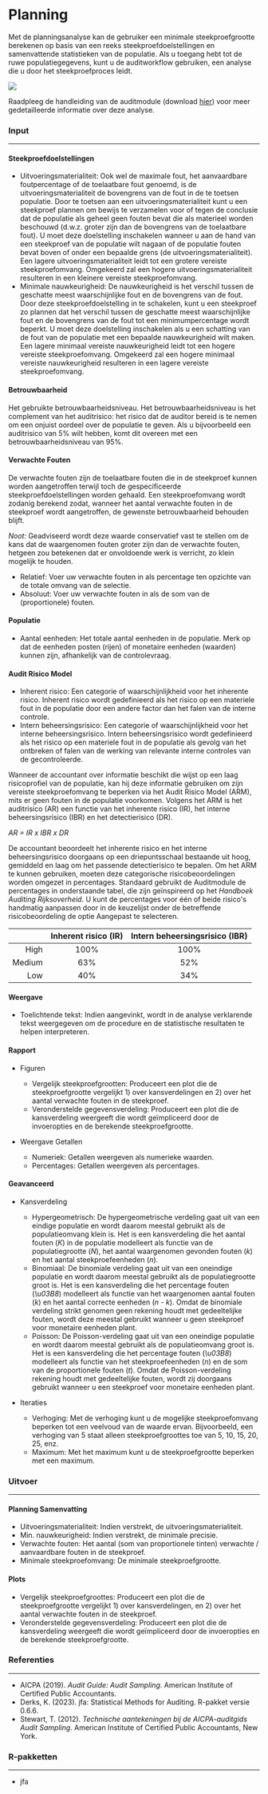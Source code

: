 Planning
===

Met de planningsanalyse kan de gebruiker een minimale steekproefgrootte berekenen op basis van een reeks steekproefdoelstellingen en samenvattende statistieken van de populatie. Als u toegang hebt tot de ruwe populatiegegevens, kunt u de auditworkflow gebruiken, een analyse die u door het steekproefproces leidt.

<img src="%HELP_FOLDER%/img/workflowPlanning.png" />

Raadpleeg de handleiding van de auditmodule (download [hier](https://github.com/jasp-stats/jaspAudit/raw/master/man/manual.pdf)) voor meer gedetailleerde informatie over deze analyse.

### Input
---

#### Steekproefdoelstellingen
- Uitvoeringsmaterialiteit: Ook wel de maximale fout, het aanvaardbare foutpercentage of de toelaatbare fout genoemd, is de uitvoeringsmaterialiteit de bovengrens van de fout in de te toetsen populatie. Door te toetsen aan een uitvoeringsmaterialiteit kunt u een steekproef plannen om bewijs te verzamelen voor of tegen de conclusie dat de populatie als geheel geen fouten bevat die als materieel worden beschouwd (d.w.z. groter zijn dan de bovengrens van de toelaatbare fout). U moet deze doelstelling inschakelen wanneer u aan de hand van een steekproef van de populatie wilt nagaan of de populatie fouten bevat boven of onder een bepaalde grens (de uitvoeringsmaterialiteit). Een lagere uitvoeringsmaterialiteit leidt tot een grotere vereiste steekproefomvang. Omgekeerd zal een hogere uitvoeringsmaterialiteit resulteren in een kleinere vereiste steekproefomvang.
- Minimale nauwkeurigheid: De nauwkeurigheid is het verschil tussen de geschatte meest waarschijnlijke fout en de bovengrens van de fout. Door deze steekproefdoelstelling in te schakelen, kunt u een steekproef zo plannen dat het verschil tussen de geschatte meest waarschijnlijke fout en de bovengrens van de fout tot een minimumpercentage wordt beperkt. U moet deze doelstelling inschakelen als u een schatting van de fout van de populatie met een bepaalde nauwkeurigheid wilt maken. Een lagere minimaal vereiste nauwkeurigheid leidt tot een hogere vereiste steekproefomvang. Omgekeerd zal een hogere minimaal vereiste nauwkeurigheid resulteren in een lagere vereiste steekproefomvang.

#### Betrouwbaarheid
Het gebruikte betrouwbaarheidsniveau. Het betrouwbaarheidsniveau is het complement van het auditrisico: het risico dat de auditor bereid is te nemen om een onjuist oordeel over de populatie te geven. Als u bijvoorbeeld een auditrisico van 5% wilt hebben, komt dit overeen met een betrouwbaarheidsniveau van 95%.

#### Verwachte Fouten
De verwachte fouten zijn de toelaatbare fouten die in de steekproef kunnen worden aangetroffen terwijl toch de gespecificeerde steekproefdoelstellingen worden gehaald. Een steekproefomvang wordt zodanig berekend zodat, wanneer het aantal verwachte fouten in de steekproef wordt aangetroffen, de gewenste betrouwbaarheid behouden blijft.

*Noot:* Geadviseerd wordt deze waarde conservatief vast te stellen om de kans dat de waargenomen fouten groter zijn dan de verwachte fouten, hetgeen zou betekenen dat er onvoldoende werk is verricht, zo klein mogelijk te houden.

- Relatief: Voer uw verwachte fouten in als percentage ten opzichte van de totale omvang van de selectie.
- Absoluut: Voer uw verwachte fouten in als de som van de (proportionele) fouten.

#### Populatie
- Aantal eenheden: Het totale aantal eenheden in de populatie. Merk op dat de eenheden posten (rijen) of monetaire eenheden (waarden) kunnen zijn, afhankelijk van de controlevraag.

#### Audit Risico Model
- Inherent risico: Een categorie of waarschijnlijkheid voor het inherente risico. Inherent risico wordt gedefinieerd als het risico op een materiele fout in de populatie door een andere factor dan het falen van de interne controle.
- Intern beheersingsrisico: Een categorie of waarschijnlijkheid voor het interne beheersingsrisico. Intern beheersingsrisico wordt gedefinieerd als het risico op een materiele fout in de populatie als gevolg van het ontbreken of falen van de werking van relevante interne controles van de gecontroleerde.

Wanneer de accountant over informatie beschikt die wijst op een laag risicoprofiel van de populatie, kan hij deze informatie gebruiken om zijn vereiste steekproefomvang te beperken via het Audit Risico Model (ARM), mits er geen fouten in de populatie voorkomen. Volgens het ARM is het auditrisico (AR) een functie van het inherente risico (IR), het interne beheersingsrisico (IBR) en het detectierisico (DR).

*AR = IR x IBR x DR*

De accountant beoordeelt het inherente risico en het interne beheersingsrisico doorgaans op een driepuntsschaal bestaande uit hoog, gemiddeld en laag om het passende detectierisico te bepalen. Om het ARM te kunnen gebruiken, moeten deze categorische risicobeoordelingen worden omgezet in percentages. Standaard gebruikt de Auditmodule de percentages in onderstaande tabel, die zijn geïnspireerd op het <i>Handboek Auditing Rijksoverheid</i>. U kunt de percentages voor één of beide risico's handmatig aanpassen door in de keuzelijst onder de betreffende risicobeoordeling de optie Aangepast te selecteren.

| | Inherent risico (IR) | Intern beheersingsrisico (IBR) |
| ---: | :---: | :---: |
| High | 100% | 100% |
| Medium | 63% | 52% |
| Low | 40% | 34% |

#### Weergave
- Toelichtende tekst: Indien aangevinkt, wordt in de analyse verklarende tekst weergegeven om de procedure en de statistische resultaten te helpen interpreteren.

#### Rapport
- Figuren
  - Vergelijk steekproefgrootten: Produceert een plot die de steekproefgrootte vergelijkt 1) over kansverdelingen en 2) over het aantal verwachte fouten in de steekproef.
  - Veronderstelde gegevensverdeling: Produceert een plot die de kansverdeling weergeeft die wordt geïmpliceerd door de invoeropties en de berekende steekproefgrootte.

- Weergave Getallen
  - Numeriek: Getallen weergeven als numerieke waarden.
  - Percentages: Getallen weergeven als percentages.

#### Geavanceerd
- Kansverdeling
  - Hypergeometrisch: De hypergeometrische verdeling gaat uit van een eindige populatie en wordt daarom meestal gebruikt als de populatieomvang klein is. Het is een kansverdeling die het aantal fouten (*K*) in de populatie modelleert als functie van de populatiegrootte (*N*), het aantal waargenomen gevonden fouten (*k*) en het aantal steekproefeenheden (*n*).
  - Binomiaal: De binomiale verdeling gaat uit van een oneindige populatie en wordt daarom meestal gebruikt als de populatiegrootte groot is. Het is een kansverdeling die het percentage fouten (*\u03B8*) modelleert als functie van het waargenomen aantal fouten (*k*) en het aantal correcte eenheden (*n - k*). Omdat de binomiale verdeling strikt genomen geen rekening houdt met gedeeltelijke fouten, wordt deze meestal gebruikt wanneer u geen steekproef voor monetaire eenheden plant.
  - Poisson: De Poisson-verdeling gaat uit van een oneindige populatie en wordt daarom meestal gebruikt als de populatieomvang groot is. Het is een kansverdeling die het percentage fouten (*\u03B8*) modelleert als functie van het steekproefeenheden (*n*) en de som van de proportionele fouten (*t*). Omdat de Poisson-verdeling rekening houdt met gedeeltelijke fouten, wordt zij doorgaans gebruikt wanneer u een steekproef voor monetaire eenheden plant.

- Iteraties
  - Verhoging: Met de verhoging kunt u de mogelijke steekproefomvang beperken tot een veelvoud van de waarde ervan. Bijvoorbeeld, een verhoging van 5 staat alleen steekproefgroottes toe van 5, 10, 15, 20, 25, enz.
  - Maximum: Met het maximum kunt u de steekproefgrootte beperken met een maximum.

### Uitvoer
---

#### Planning Samenvatting
- Uitvoeringsmaterialiteit: Indien verstrekt, de uitvoeringsmaterialiteit.
- Min. nauwkeurigheid: Indien verstrekt, de minimale precisie.
- Verwachte fouten: Het aantal (som van proportionele tinten) verwachte / aanvaardbare fouten in de steekproef.
- Minimale steekproefomvang: De minimale steekproefgrootte.

#### Plots
- Vergelijk steekproefgroottes: Produceert een plot die de steekproefgrootte vergelijkt 1) over kansverdelingen, en 2) over het aantal verwachte fouten in de steekproef.
- Veronderstelde gegevensverdeling: Produceert een plot die de kansverdeling weergeeft die wordt geïmpliceerd door de invoeropties en de berekende steekproefgrootte.

### Referenties
---
- AICPA (2019). <i>Audit Guide: Audit Sampling</i>. American Institute of Certified Public Accountants.
- Derks, K. (2023). jfa: Statistical Methods for Auditing. R-pakket versie 0.6.6.
- Stewart, T. (2012). <i>Technische aantekeningen bij de AICPA-auditgids Audit Sampling</i>. American Institute of Certified Public Accountants, New York.

### R-pakketten
---
- jfa